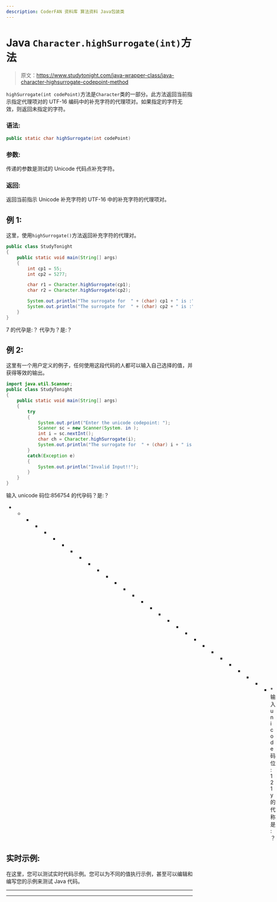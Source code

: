 ```yaml
---
description: CoderFAN 资料库 算法资料 Java包装类
---
```


# Java `Character.highSurrogate(int)`方法

> 原文：<https://www.studytonight.com/java-wrapper-class/java-character-highsurrogate-codepoint-method>

`highSurrogate(int codePoint)`方法是`Character`类的一部分。此方法返回当前指示指定代理项对的 UTF-16 编码中的补充字符的代理项对。如果指定的字符无效，则返回未指定的字符。

### 语法:

```java
public static char highSurrogate(int codePoint) 
```

### 参数:

传递的参数是测试的 Unicode 代码点补充字符。

### 返回:

返回当前指示 Unicode 补充字符的 UTF-16 中的补充字符的代理项对。

## 例 1:

这里，使用`highSurrogate()`方法返回补充字符的代理对。

```java
public class StudyTonight 
{
	public static void main(String[] args) 
	{
		int cp1 = 55;
		int cp2 = 5277;

		char r1 = Character.highSurrogate(cp1);
		char r2 = Character.highSurrogate(cp2);

		System.out.println("The surrogate for  " + (char) cp1 + " is :" + r1);
		System.out.println("The surrogate for  " + (char) cp2 + " is :" + r2);
	}
}
```

7 的代孕是:？
代孕为？是:？

## 例 2:

这里有一个用户定义的例子，任何使用这段代码的人都可以输入自己选择的值，并获得等效的输出。

```java
import java.util.Scanner;
public class StudyTonight 
{
	public static void main(String[] args) 
	{
		try 
		{
			System.out.print("Enter the unicode codepoint: ");
			Scanner sc = new Scanner(System. in );
			int i = sc.nextInt();
			char ch = Character.highSurrogate(i);
			System.out.println("The surrogate for  " + (char) i + " is :" + ch);
		}
		catch(Exception e) 
		{
			System.out.println("Invalid Input!!");
		}
	}
}
```

输入 unicode 码位:856754
的代孕码？是:？
* * * * * * * * * * * * * * * * * * * * * * * * * * * * * * *输入 unicode 码位:121
y 的代称是:？

## 实时示例:

在这里，您可以测试实时代码示例。您可以为不同的值执行示例，甚至可以编辑和编写您的示例来测试 Java 代码。

* * *

* * *